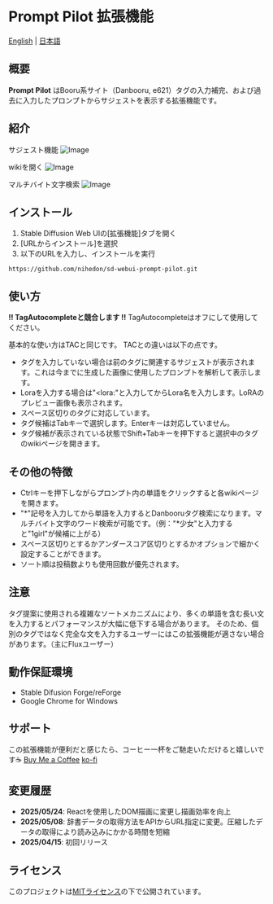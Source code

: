 # Prompt Pilot 拡張機能

[English](README.md) | [日本語](README_JP.md)

## 概要

**Prompt Pilot** はBooru系サイト（Danbooru, e621）タグの入力補完、および過去に入力したプロンプトからサジェストを表示する拡張機能です。

## 紹介

サジェスト機能
![Image](https://github.com/user-attachments/assets/35a2e0bd-03d1-4c64-a2bf-68333c586a40)

wikiを開く
![Image](https://github.com/user-attachments/assets/9a253523-4b1a-472a-8edf-62f0aa3e4daa)

マルチバイト文字検索
![Image](https://github.com/user-attachments/assets/c0240cbf-0ae1-48dc-ab85-da12a82971ab)

## インストール

1. Stable Diffusion Web UIの[拡張機能]タブを開く
2. [URLからインストール]を選択
3. 以下のURLを入力し、インストールを実行

```https://github.com/nihedon/sd-webui-prompt-pilot.git```

## 使い方

**!! TagAutocompleteと競合します !!**
TagAutocompleteはオフにして使用してください。

基本的な使い方はTACと同じです。
TACとの違いは以下の点です。

- タグを入力していない場合は前のタグに関連するサジェストが表示されます。これは今までに生成した画像に使用したプロンプトを解析して表示します。
- Loraを入力する場合は"&lt;lora:"と入力してからLora名を入力します。LoRAのプレビュー画像も表示されます。
- スペース区切りのタグに対応しています。
- タグ候補はTabキーで選択します。Enterキーは対応していません。
- タグ候補が表示されている状態でShift+Tabキーを押下すると選択中のタグのwikiページを開きます。

## その他の特徴

- Ctrlキーを押下しながらプロンプト内の単語をクリックすると各wikiページを開きます。
- "*"記号を入力してから単語を入力するとDanbooruタグ検索になります。マルチバイト文字のワード検索が可能です。（例："*少女"と入力すると"1girl"が候補に上がる）
- スペース区切りとするかアンダースコア区切りとするかオプションで細かく設定することができます。
- ソート順は投稿数よりも使用回数が優先されます。

## 注意

タグ提案に使用される複雑なソートメカニズムにより、多くの単語を含む長い文を入力するとパフォーマンスが大幅に低下する場合があります。
そのため、個別のタグではなく完全な文を入力するユーザーにはこの拡張機能が適さない場合があります。（主にFluxユーザー）

## 動作保証環境

- Stable Difusion Forge/reForge
- Google Chrome for Windows

## サポート

この拡張機能が便利だと感じたら、コーヒー一杯をご馳走いただけると嬉しいです☕
[Buy Me a Coffee](https://buymeacoffee.com/nihedon)
[ko-fi](https://ko-fi.com/nihedon)

## 変更履歴

- **2025/05/24**: Reactを使用したDOM描画に変更し描画効率を向上
- **2025/05/08**: 辞書データの取得方法をAPIからURL指定に変更。圧縮したデータの取得により読み込みにかかる時間を短縮
- **2025/04/15**: 初回リリース

## ライセンス

このプロジェクトは[MITライセンス](LICENSE)の下で公開されています。
